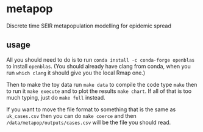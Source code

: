 # metapop
Discrete time SEIR metapopulation modelling for epidemic spread


## usage
All you should need to do is to run
`conda install -c conda-forge openblas`
to install `openblas`. 
(You should already have clang from conda, when you run `which clang` it should give you the local Rmap one.)

Then to make the toy data run
`make data`
to compile the code type
`make`
then to run it 
`make execute`
and to plot the results
`make chart`.
If all of that is too much typing, just do 
`make full`
instead.

If you want to move the file format to something that is the same
as `uk_cases.csv` then you can do
`make coerce`
and then `/data/metapop/outputs/cases.csv` will be the file you should read.
